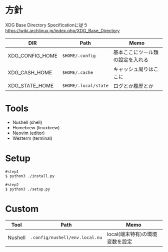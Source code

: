 # 方針
XDG Base Directory Specificationに従う
https://wiki.archlinux.jp/index.php/XDG_Base_Directory

| DIR             | Path                 | Memo                             |
| --------------- | -------------------- | -------------------------------- |
| XDG_CONFIG_HOME | `$HOME/.config`      | 基本ここにツール類の設定を入れる |
| XDG_CASH_HOME   | `$HOME/.cache`       | キャッシュ周りはここに           |
| XDG_STATE_HOME  | `$HOME/.local/state` | ログとか履歴とか                 |


# Tools
- Nushell (shell)
- Homebrew (linuxbrew)
- Neovim (editor)
- Wezterm (terminal)

# Setup
```shell
#step1
$ python3 ./install.py

#step2
$ python3 ./setup.py

```

# Custom
| Tool | Path | Memo |
| --------------- | --------------- | --------------- |
| Nushell | `.config/nushell/env.local.nu` | local(端末特有)の環境変数を設定|



